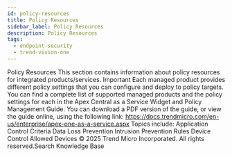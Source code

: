 ```yaml
---
id: policy-resources
title: Policy Resources
sidebar_label: Policy Resources
description: Policy Resources
tags:
  - endpoint-security
  - trend-vision-one
---
```


 Policy Resources This section contains information about policy resources for integrated products/services. Important Each managed product provides different policy settings that you can configure and deploy to policy targets. You can find a complete list of supported managed products and the policy settings for each in the Apex Central as a Service Widget and Policy Management Guide. You can download a PDF version of the guide, or view the guide online, using the following link: https://docs.trendmicro.com/en-us/enterprise/apex-one-as-a-service.aspx Topics include: Application Control Criteria Data Loss Prevention Intrusion Prevention Rules Device Control Allowed Devices © 2025 Trend Micro Incorporated. All rights reserved.Search Knowledge Base